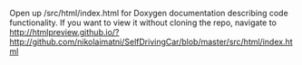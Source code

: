 Open up /src/html/index.html for Doxygen documentation describing code functionality.  If you want to view it without cloning the repo, navigate to http://htmlpreview.github.io/?http://github.com/nikolaimatni/SelfDrivingCar/blob/master/src/html/index.html
